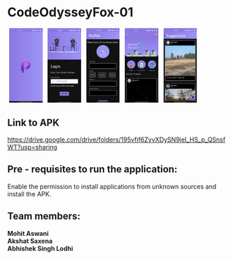 # CodeOdysseyFox-01

<div>
<span>&nbsp;<img width="15%" src="https://github.com/MohitAswani/ProjectParshad/blob/master/Screenshots/Screenshot_20220220-102004.jpg">&nbsp;</span>
<span>&nbsp;<img width="15%" src="https://github.com/MohitAswani/ProjectParshad/blob/master/Screenshots/Screenshot_20220213-133020.jpg">&nbsp;</span>
<span>&nbsp;<img width="15%" src="https://github.com/MohitAswani/ProjectParshad/blob/master/Screenshots/Screenshot_20220213-133035.jpg">&nbsp;</span>
<span>&nbsp;<img width="15%" src="https://github.com/MohitAswani/ProjectParshad/blob/master/Screenshots/Screenshot_20220213-133002.jpg">&nbsp;</span>
<span>&nbsp;<img width="15%" src="https://github.com/MohitAswani/ProjectParshad/blob/master/Screenshots/Screenshot_20220213-133009.jpg">&nbsp;</span>
</div>

## Link to APK
https://drive.google.com/drive/folders/195vfif6ZyvXDySN9jeI_HS_p_QSnsfWT?usp=sharing

## Pre - requisites to run the application:
Enable the permission to install applications from unknown sources and install the APK.

## Team members:
<div><b>Mohit Aswani</b></div> 
<div><b>Akshat Saxena</b></div> 
<div><b>Abhishek Singh Lodhi</b></div> 

